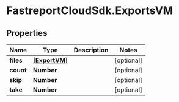 # FastreportCloudSdk.ExportsVM

## Properties

Name | Type | Description | Notes
------------ | ------------- | ------------- | -------------
**files** | [**[ExportVM]**](ExportVM.md) |  | [optional] 
**count** | **Number** |  | [optional] 
**skip** | **Number** |  | [optional] 
**take** | **Number** |  | [optional] 


